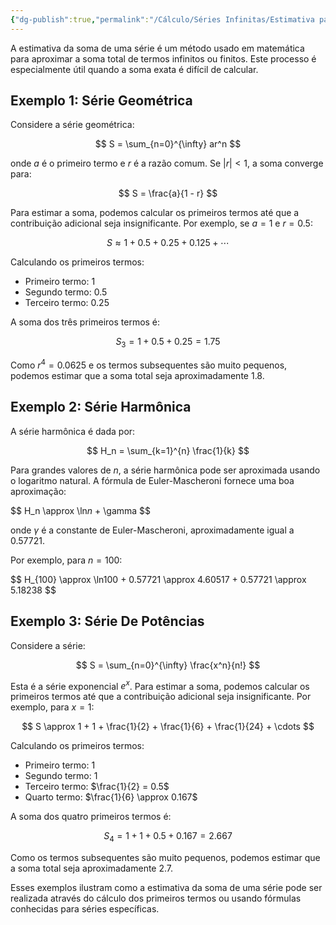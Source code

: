 ```yaml
---
{"dg-publish":true,"permalink":"/Cálculo/Séries Infinitas/Estimativa para a Soma de uma Série/","dgPassFrontmatter":true,"created":"2025-03-19T09:00:56.315-03:00"}
---
```



A estimativa da soma de uma série é um método usado em matemática para aproximar a soma total de termos infinitos ou finitos. Este processo é especialmente útil quando a soma exata é difícil de calcular.

## Exemplo 1: Série Geométrica

Considere a série geométrica:

$$
S = \sum_{n=0}^{\infty} ar^n
$$

onde $a$ é o primeiro termo e $r$ é a razão comum. Se $|r| < 1$, a soma converge para:

$$
S = \frac{a}{1 - r}
$$

Para estimar a soma, podemos calcular os primeiros termos até que a contribuição adicional seja insignificante. Por exemplo, se $a = 1$ e $r = 0.5$:

$$
S \approx 1 + 0.5 + 0.25 + 0.125 + \cdots
$$

Calculando os primeiros termos:

- Primeiro termo: $1$
- Segundo termo: $0.5$
- Terceiro termo: $0.25$

A soma dos três primeiros termos é:

$$
S_3 = 1 + 0.5 + 0.25 = 1.75
$$

Como $r^4 = 0.0625$ e os termos subsequentes são muito pequenos, podemos estimar que a soma total seja aproximadamente $1.8$.

## Exemplo 2: Série Harmônica

A série harmônica é dada por:

$$
H_n = \sum_{k=1}^{n} \frac{1}{k}
$$

Para grandes valores de $n$, a série harmônica pode ser aproximada usando o logaritmo natural. A fórmula de Euler-Mascheroni fornece uma boa aproximação:

$$
H_n \approx \ln$n$ + \gamma
$$

onde $\gamma$ é a constante de Euler-Mascheroni, aproximadamente igual a $0.57721$.

Por exemplo, para $n = 100$:

$$
H_{100} \approx \ln$100$ + 0.57721 \approx 4.60517 + 0.57721 \approx 5.18238
$$

## Exemplo 3: Série De Potências

Considere a série:

$$
S = \sum_{n=0}^{\infty} \frac{x^n}{n!}
$$

Esta é a série exponencial $e^x$. Para estimar a soma, podemos calcular os primeiros termos até que a contribuição adicional seja insignificante. Por exemplo, para $x = 1$:

$$
S \approx 1 + 1 + \frac{1}{2} + \frac{1}{6} + \frac{1}{24} + \cdots
$$

Calculando os primeiros termos:

- Primeiro termo: $1$
- Segundo termo: $1$
- Terceiro termo: $\frac{1}{2} = 0.5$
- Quarto termo: $\frac{1}{6} \approx 0.167$

A soma dos quatro primeiros termos é:

$$
S_4 = 1 + 1 + 0.5 + 0.167 = 2.667
$$

Como os termos subsequentes são muito pequenos, podemos estimar que a soma total seja aproximadamente $2.7$.

Esses exemplos ilustram como a estimativa da soma de uma série pode ser realizada através do cálculo dos primeiros termos ou usando fórmulas conhecidas para séries específicas.
